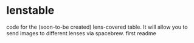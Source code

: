 # lenstable
code for the (soon-to-be created) lens-covered table. It will allow you to send images to different lenses via spacebrew.
first readme
